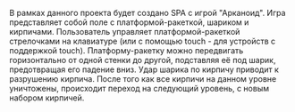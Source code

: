 В рамках данного проекта будет создано SPA с игрой "Арканоид". Игра представляет собой поле с платформой-ракеткой, шариком и кирпичами. Пользователь управляет платформой-ракеткой стрелочками на клавиатуре (или с помощью touch - для устройств с поддержкой touch). Платформу-ракетку можно передвигать горизонтально от одной стенки до другой, подставляя её под шарик, предотвращая его падение вниз. Удар шарика по кирпичу приводит к разрушению кирпича. После того как все кирпичи на данном уровне уничтожены, происходит переход на следующий уровень, с новым набором кирпичей. 
